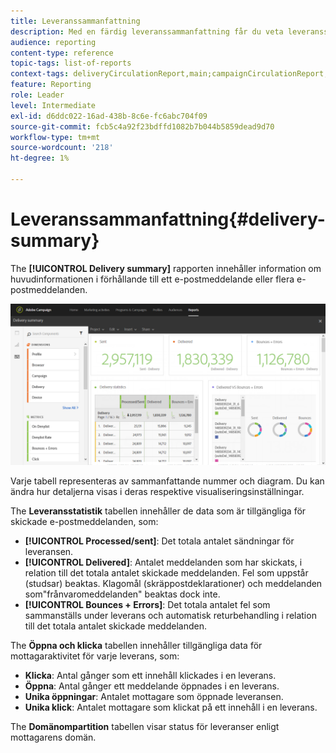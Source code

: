 ```yaml
---
title: Leveranssammanfattning
description: Med en färdig leveranssammanfattning får du veta leveransstatistik, t.ex. antal utskick, studsar och öppningar.
audience: reporting
content-type: reference
topic-tags: list-of-reports
context-tags: deliveryCirculationReport,main;campaignCirculationReport,main;programCirculationReport,main
feature: Reporting
role: Leader
level: Intermediate
exl-id: d6ddc022-16ad-438b-8c6e-fc6abc704f09
source-git-commit: fcb5c4a92f23bdffd1082b7b044b5859dead9d70
workflow-type: tm+mt
source-wordcount: '218'
ht-degree: 1%

---
```


# Leveranssammanfattning{#delivery-summary}

The **[!UICONTROL Delivery summary]** rapporten innehåller information om huvudinformationen i förhållande till ett e-postmeddelande eller flera e-postmeddelanden.

![](assets/campaign_reports_1.png)

Varje tabell representeras av sammanfattande nummer och diagram. Du kan ändra hur detaljerna visas i deras respektive visualiseringsinställningar.

The **Leveransstatistik** tabellen innehåller de data som är tillgängliga för skickade e-postmeddelanden, som:

* **[!UICONTROL Processed/sent]**: Det totala antalet sändningar för leveransen.
* **[!UICONTROL Delivered]**: Antalet meddelanden som har skickats, i relation till det totala antalet skickade meddelanden. Fel som uppstår (studsar) beaktas. Klagomål (skräppostdeklarationer) och meddelanden som&quot;frånvaromeddelanden&quot; beaktas dock inte.
* **[!UICONTROL Bounces + Errors]**: Det totala antalet fel som sammanställs under leverans och automatisk returbehandling i relation till det totala antalet skickade meddelanden.

The **Öppna och klicka** tabellen innehåller tillgängliga data för mottagaraktivitet för varje leverans, som:

* **Klicka**: Antal gånger som ett innehåll klickades i en leverans.
* **Öppna**: Antal gånger ett meddelande öppnades i en leverans.
* **Unika öppningar**: Antalet mottagare som öppnade leveransen.
* **Unika klick**: Antalet mottagare som klickat på ett innehåll i en leverans.

The **Domänompartition** tabellen visar status för leveranser enligt mottagarens domän.
